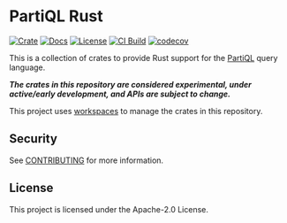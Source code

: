 # PartiQL Rust

[![Crate](https://img.shields.io/crates/v/partiql.svg)](https://crates.io/crates/partiql)
[![Docs](https://docs.rs/partiql/badge.svg)](https://docs.rs/partiql)
[![License](https://img.shields.io/hexpm/l/plug.svg)](https://github.com/partiql/partiql-lang-rust/blob/main/LICENSE)
[![CI Build](https://github.com/partiql/partiql-lang-rust/workflows/CI%20Build/badge.svg)](https://github.com/partiql/partiql-lang-rust/actions?query=workflow%3A%22CI+Build%22)
[![codecov](https://codecov.io/gh/partiql/partiql-lang-rust/branch/main/graph/badge.svg?token=PDCNQZPVBD)](https://codecov.io/gh/partiql/partiql-lang-rust)

This is a collection of crates to provide Rust support for the [PartiQL][partiql] query language.

***The crates in this repository are considered experimental, under active/early development,
and APIs are subject to change.***

This project uses [workspaces][workspaces] to manage the crates in this repository.

## Security

See [CONTRIBUTING](CONTRIBUTING.md#security-issue-notifications) for more information.

## License

This project is licensed under the Apache-2.0 License.

[partiql]: https://partiql.org/
[workspaces]: https://doc.rust-lang.org/stable/cargo/reference/workspaces.html